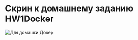  # Скрин к домашнему заданию  HW1Docker
 ![Для домашки Докер](https://github.com/Irapospelova/HW1Docker/assets/122912126/d26ff48b-38ee-4640-81e9-cf0ff8982910)
